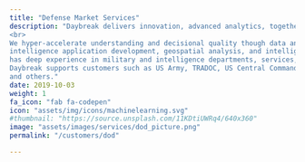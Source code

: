 ```yaml
---
title: "Defense Market Services"
description: "Daybreak delivers innovation, advanced analytics, together with expertise in Defense operational and mission imperatives.
<br>
We hyper-accelerate understanding and decisional quality though data analysis, artificial
intelligence application development, geospatial analysis, and intelligence analysis.  Our team
has deep experience in military and intelligence departments, services, and agencies.
Daybreak supports customers such as US Army, TRADOC, US Central Command, USASOC, NGA
and others."
date: 2019-10-03
weight: 1
fa_icon: "fab fa-codepen"
icon: "assets/img/icons/machinelearning.svg"
#thumbnail: "https://source.unsplash.com/11KDtiUWRq4/640x360"
image: "assets/images/services/dod_picture.png"
permalink: "/customers/dod"

---
```

